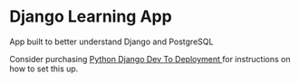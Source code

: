 # Django Learning App

App built to better understand Django and PostgreSQL

Consider purchasing [Python Django Dev To Deployment
](https://www.udemy.com/course/python-django-dev-to-deployment) for instructions on how to set this up.